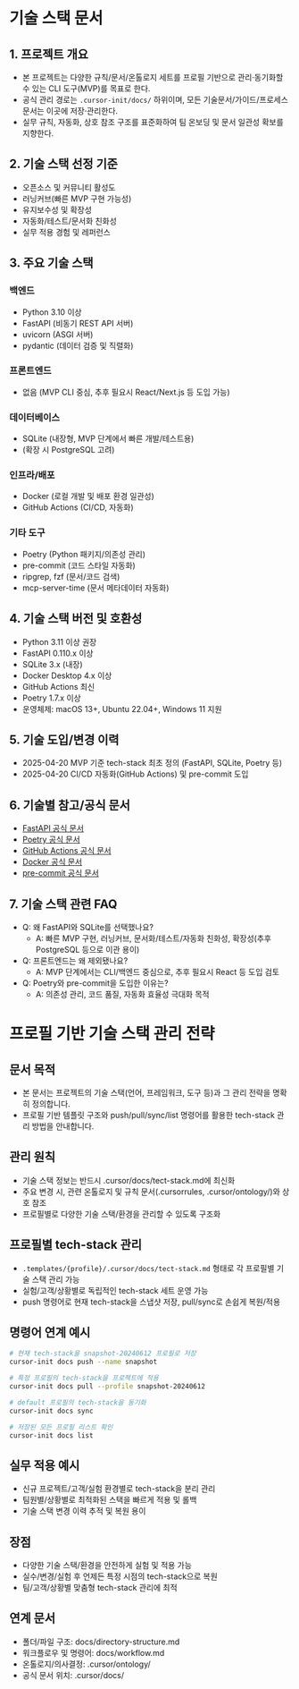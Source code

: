 # 기술 스택 문서

## 1. 프로젝트 개요

- 본 프로젝트는 다양한 규칙/문서/온톨로지 세트를 프로필 기반으로 관리·동기화할 수 있는 CLI 도구(MVP)를 목표로 한다.
- 공식 관리 경로는 `.cursor-init/docs/` 하위이며, 모든 기술문서/가이드/프로세스 문서는 이곳에 저장·관리한다.
- 실무 규칙, 자동화, 상호 참조 구조를 표준화하여 팀 온보딩 및 문서 일관성 확보를 지향한다.

## 2. 기술 스택 선정 기준

- 오픈소스 및 커뮤니티 활성도
- 러닝커브(빠른 MVP 구현 가능성)
- 유지보수성 및 확장성
- 자동화/테스트/문서화 친화성
- 실무 적용 경험 및 레퍼런스

## 3. 주요 기술 스택

### 백엔드

- Python 3.10 이상
- FastAPI (비동기 REST API 서버)
- uvicorn (ASGI 서버)
- pydantic (데이터 검증 및 직렬화)

### 프론트엔드

- 없음 (MVP CLI 중심, 추후 필요시 React/Next.js 등 도입 가능)

### 데이터베이스

- SQLite (내장형, MVP 단계에서 빠른 개발/테스트용)
- (확장 시 PostgreSQL 고려)

### 인프라/배포

- Docker (로컬 개발 및 배포 환경 일관성)
- GitHub Actions (CI/CD, 자동화)

### 기타 도구

- Poetry (Python 패키지/의존성 관리)
- pre-commit (코드 스타일 자동화)
- ripgrep, fzf (문서/코드 검색)
- mcp-server-time (문서 메타데이터 자동화)

## 4. 기술 스택 버전 및 호환성

- Python 3.11 이상 권장
- FastAPI 0.110.x 이상
- SQLite 3.x (내장)
- Docker Desktop 4.x 이상
- GitHub Actions 최신
- Poetry 1.7.x 이상
- 운영체제: macOS 13+, Ubuntu 22.04+, Windows 11 지원

## 5. 기술 도입/변경 이력

- 2025-04-20 MVP 기준 tech-stack 최초 정의 (FastAPI, SQLite, Poetry 등)
- 2025-04-20 CI/CD 자동화(GitHub Actions) 및 pre-commit 도입

## 6. 기술별 참고/공식 문서

- [FastAPI 공식 문서](https://fastapi.tiangolo.com/)
- [Poetry 공식 문서](https://python-poetry.org/docs/)
- [GitHub Actions 공식 문서](https://docs.github.com/en/actions)
- [Docker 공식 문서](https://docs.docker.com/)
- [pre-commit 공식 문서](https://pre-commit.com/)

## 7. 기술 스택 관련 FAQ

- Q: 왜 FastAPI와 SQLite를 선택했나요?
  - A: 빠른 MVP 구현, 러닝커브, 문서화/테스트/자동화 친화성, 확장성(추후 PostgreSQL 등으로 이관 용이)
- Q: 프론트엔드는 왜 제외됐나요?
  - A: MVP 단계에서는 CLI/백엔드 중심으로, 추후 필요시 React 등 도입 검토
- Q: Poetry와 pre-commit을 도입한 이유는?
  - A: 의존성 관리, 코드 품질, 자동화 효율성 극대화 목적

# 프로필 기반 기술 스택 관리 전략

## 문서 목적

- 본 문서는 프로젝트의 기술 스택(언어, 프레임워크, 도구 등)과 그 관리 전략을 명확히 정의합니다.
- 프로필 기반 템플릿 구조와 push/pull/sync/list 명령어를 활용한 tech-stack 관리 방법을 안내합니다.

## 관리 원칙

- 기술 스택 정보는 반드시 .cursor/docs/tect-stack.md에 최신화
- 주요 변경 시, 관련 온톨로지 및 규칙 문서(.cursorrules, .cursor/ontology/)와 상호 참조
- 프로필별로 다양한 기술 스택/환경을 관리할 수 있도록 구조화

## 프로필별 tech-stack 관리

- `.templates/{profile}/.cursor/docs/tect-stack.md` 형태로 각 프로필별 기술 스택 관리 가능
- 실험/고객/상황별로 독립적인 tech-stack 세트 운영 가능
- push 명령어로 현재 tech-stack을 스냅샷 저장, pull/sync로 손쉽게 복원/적용

## 명령어 연계 예시

```bash
# 현재 tech-stack을 snapshot-20240612 프로필로 저장
cursor-init docs push --name snapshot

# 특정 프로필의 tech-stack을 프로젝트에 적용
cursor-init docs pull --profile snapshot-20240612

# default 프로필의 tech-stack을 동기화
cursor-init docs sync

# 저장된 모든 프로필 리스트 확인
cursor-init docs list
```

## 실무 적용 예시

- 신규 프로젝트/고객/실험 환경별로 tech-stack을 분리 관리
- 팀원별/상황별로 최적화된 스택을 빠르게 적용 및 롤백
- 기술 스택 변경 이력 추적 및 복원 용이

## 장점

- 다양한 기술 스택/환경을 안전하게 실험 및 적용 가능
- 실수/변경/실험 후 언제든 특정 시점의 tech-stack으로 복원
- 팀/고객/상황별 맞춤형 tech-stack 관리에 최적

## 연계 문서

- 폴더/파일 구조: docs/directory-structure.md
- 워크플로우 및 명령어: docs/workflow.md
- 온톨로지/의사결정: .cursor/ontology/
- 공식 문서 위치: .cursor/docs/
